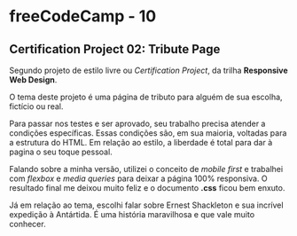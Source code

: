 # freeCodeCamp - 10

## Certification Project 02: Tribute Page

Segundo projeto de estilo livre ou *Certification Project*, da trilha **Responsive Web Design**. 

O tema deste projeto é uma página de tributo para alguém de sua escolha, fictício ou real.

Para passar nos testes e ser aprovado, seu trabalho precisa atender a condições específicas. Essas condições são, em sua maioria, voltadas para a estrutura do HTML. Em relação ao estilo, a liberdade é total para dar à pagina o seu toque pessoal.

Falando sobre a minha versão, utilizei o conceito de *mobile first* e trabalhei com *flexbox* e *media queries* para deixar a página 100% responsiva. O resultado final me deixou muito feliz e o documento **.css** ficou bem enxuto.

Já em relação ao tema, escolhi falar sobre Ernest Shackleton e sua incrível expedição à Antártida. É uma história maravilhosa e que vale muito conhecer.